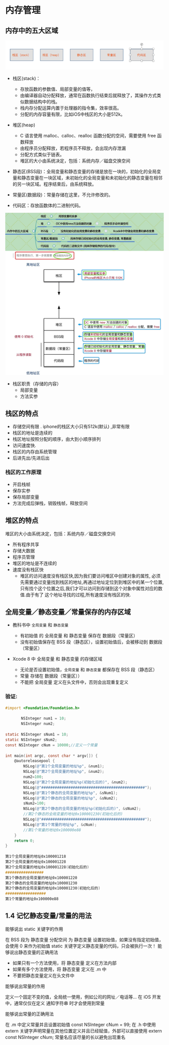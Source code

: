 # 内存管理

## 内存中的五大区域
![](/assets/内存管理1.png)
- 栈区(stack)：
    - 存放函数的参数值、局部变量的值等，
    - 由编译器自动分配释放，通常在函数执行结束后就释放了，其操作方式类似数据结构中的栈。
    - 栈内存分配运算内置于处理器的指令集，效率很高。
    - 分配的内存容量有限，比如iOS中栈区的大小是512k。
- 堆区(heap)
    - C 语言使用 malloc、calloc、realloc 函数分配的空间，需要使用 free 函数释放
    - 由程序员分配释放，若程序员不释放，会出现内存泄漏
    - 分配方式类似于链表。
    - 堆区的大小由系统决定，包括：系统内存／磁盘交换空间
    
- 静态区(BSS段)：全局变量和静态变量的存储是放在一块的，初始化的全局变量和静态变量在一块区域，未初始化的全局变量和未初始化的静态变量在相邻的另一块区域。程序结束后，由系统释放。
- 常量区(数据段)：常量存储在这里，不允许修改的。
- 代码区：存放函数体的二进制代码。

![](/assets/内存管理2.jpg)
![](/assets/内存管理3.jpg)


- 栈区职责（存储的内容）
    - 局部变量
    - 方法实参
    
## 栈区的特点
- 存储空间有限 . iphone的栈区大小只有512k(默认) ,非常有限
- 栈区的地址是连续的 
- 栈区地址按照分配的顺序，由大到小顺序排列
- 访问速度快.
- 栈区的内存由系统管理
- 后进先出/先进后出
### 栈区的工作原理
- 开启栈帧
- 保存实参
- 保存局部变量
- 方法完成后弹栈，销毁栈帧，释放空间

## 堆区的特点
堆区的大小由系统决定，包括：系统内存／磁盘交换空间
- 所有程序共享
- 存储大数据
- 程序员管理
- 堆区的地址是不连续的
- 速度没有栈区快
    - 堆区的访问速度没有栈区快,因为我们要访问堆区中创建对象的属性, 必须先需要通过变量找到栈区的地址,再通过地址定位到到堆区中的某一个位置, 只有找个这个位置之后,我们才可以访问到存储到这个对象中属性对应的数值.由于有了 这个地址寻找的过程,所有速度没有栈区的快.

## 全局变量／静态变量／常量保存的内存区域

- 教科书中 `全局变量` 和 `静态变量`
    - 有初始值 的 全局变量 和 静态变量 保存在 数据段（常量区）
    - 没有初始值保存在 BSS 段（静态区），设置初始值后，会被移动到 数据段（常量区）

- Xcode 8 中 全局变量 和 静态变量 的存储区域
    - 无论是否设置初始值，`全局变量` 和 `静态变量` 都保存在 BSS 段（静态区）
    - 常量 存储在 数据段（常量区））
    - 不能把 全局变量 定义在头文件中，否则会出现重复定义 
    
### 验证:
```objectivec
#import <Foundation/Foundation.h>

       NSInteger num1 = 10;
       NSInteger num2;

static NSInteger sNum1 = 10;
static NSInteger sNum2;
const NSInteger cNum = 10000;//定义一个常量

int main(int argc, const char * argv[]) {
    @autoreleasepool {
        NSLog(@"第1个全局变量的地址%p", &num1);
        NSLog(@"第2个全局变量的地址%p", &num2);
        num2=100;
        NSLog(@"第2个全局变量的地址%p(初始化后的)", &num2);
        NSLog(@"##############################################");
        NSLog(@"第1个静态的全局变量的地址%p", &sNum1);
        NSLog(@"第2个静态的全局变量的地址%p", &sNum2);
        sNum2=100;
        NSLog(@"第2个静态的全局变量的地址%p(初始化后的)", &sNum2);
        //第2个静态的全局变量的地址0x100001230(初始化后的)
        NSLog(@"##############################################");
        NSLog(@"第1个常量的地址%p", &cNum); 
        //第1个常量的地址0x100000e88
    }
    return 0;
}

第1个全局变量的地址0x100001218
第2个全局变量的地址0x100001228
第2个全局变量的地址0x100001228(初始化后的)
#################
第1个静态的全局变量的地址0x100001220
第2个静态的全局变量的地址0x100001230
第2个静态的全局变量的地址0x100001230(初始化后的)
##################
第1个常量的地址0x100000e88
```
## 1.4 记忆静态变量/常量的用法
能够说出 static 关键字的作用

在 BSS 段为 静态变量 分配空间
为 静态变量 设置初始值，如果没有指定初始值，会使用 0 来作为初始值
static 关键字定义静态变量的代码，只会被执行一次！
能够说出静态变量的正确用法
* 如果只有一个方法使用，将 静态变量 定义在方法内部
* 如果有多个方法使用，将 静态变量 定义在 .m 中
* 不要把静态变量定义在头文件中

能够说出常量的作用

定义一个固定不变的值，全局统一使用，例如公司的网址／电话等...
在 iOS 开发中，通常仅仅在定义 通知字符串 时才会使用到常量

能够说出常量的正确用法

在 .m 中定义常量并且设置初始值
const NSInteger cNum = 99;
在 .h 中使用 extern 关键字声明常量在其他位置定义并且已经赋值，外部可以直接使用
extern const NSInteger cNum;
常量名应该尽量的长以避免出现重名